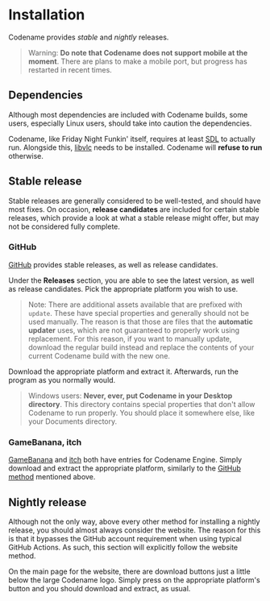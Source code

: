 # Installation

Codename provides *stable* and *nightly* releases.

> Warning:
> **Do note that Codename does not support mobile at the moment**.
> There are plans to make a mobile port, but progress has restarted in recent
> times.

## Dependencies

Although most dependencies are included with Codename builds, some users,
especially Linux users, should take into caution the dependencies.

Codename, like Friday Night Funkin' itself, requires at least
[SDL](https://www.libsdl.org/index.php) to actually run. Alongside this,
[libvlc](https://www.videolan.org/vlc/libvlc.html) needs to be installed.
Codename will **refuse to run** otherwise.

## Stable release

Stable releases are generally considered to be well-tested, and should have
most fixes. On occasion, **release candidates** are included for certain
stable releases, which provide a look at what a stable release might offer,
but may not be considered fully complete.

### GitHub

[GitHub](https://github.com/CodenameCrew/CodenameEngine/) provides stable
releases, as well as release candidates.

Under the **Releases** section, you are able to see the latest version, as
well as release candidates. Pick the appropriate platform you wish to use.

> Note:
> There are additional assets available that are
> prefixed with `update`. These have special properties and generally
> should not be used manually. The reason is that those are files that the
> **automatic updater** uses, which are not guaranteed to properly work using
> replacement. For this reason, if you want to manually update, download
> the regular build instead and replace the contents of your current Codename
> build with the new one.

Download the appropriate platform and extract it. Afterwards, run the program
as you normally would.

> Windows users: **Never, ever, put Codename in your Desktop directory**. This
> directory contains special properties that don't allow Codename to run
> properly. You should place it somewhere else, like your Documents directory.

### GameBanana, itch

[GameBanana](https://gamebanana.com/mods/598553) and
[itch](https://nex-isdumb.itch.io/codename-engine) both have entries for
Codename Engine. Simply download and extract the appropriate platform,
similarly to the [GitHub method](#GitHub) mentioned above.

## Nightly release

Although not the only way, above every other method for installing a nightly
release, you should almost always consider the website. The reason for this is
that it bypasses the GitHub account requirement when using typical GitHub
Actions. As such, this section will explicitly follow the website method.

On the main page for the website, there are download buttons just a little
below the large Codename logo. Simply press on the appropriate platform's
button and you should download and extract, as usual.
